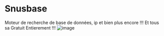 # Snusbase
Moteur de recherche de base de données, ip et bien plus encore !!! Et tous sa Gratuit Entierement !!!
![image](https://github.com/b8dy/Snusbase/assets/128633074/5fd2ec5a-93bf-46cc-97d2-a258d747f6df)
